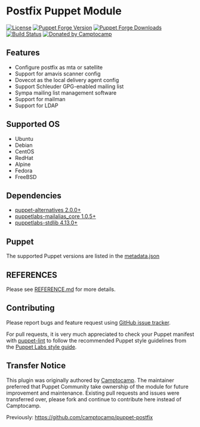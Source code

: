# Postfix Puppet Module

[![License](https://img.shields.io/github/license/voxpupuli/puppet-postfix.svg)](https://github.com/voxpupuli/puppet-postfix/blob/master/LICENSE)
[![Puppet Forge Version](http://img.shields.io/puppetforge/v/puppet/postfix.svg)](https://forge.puppetlabs.com/puppet/postfix)
[![Puppet Forge Downloads](http://img.shields.io/puppetforge/dt/puppet/postfix.svg)](https://forge.puppetlabs.com/puppet/postfix)
[![Build Status](https://github.com/voxpupuli/puppet-postfix/workflows/CI/badge.svg)](https://github.com/voxpupuli/puppet-postfix/actions?query=workflow%3ACI)
[![Donated by Camptocamp](https://img.shields.io/badge/donated%20by-camptocamp-fb7047.svg)](#transfer-notice)

## Features

* Configure postfix as mta or satellite
* Support for amavis scanner config
* Dovecot as the local delivery agent config
* Support Schleuder GPG-enabled mailing list
* Sympa mailing list management software
* Support for mailman
* Support for LDAP

## Supported OS

* Ubuntu
* Debian
* CentOS
* RedHat
* Alpine
* Fedora
* FreeBSD

## Dependencies
  - [puppet-alternatives 2.0.0+](https://github.com/voxpupuli/puppet-alternatives)
  - [puppetlabs-mailalias_core 1.0.5+](https://github.com/puppetlabs/puppetlabs-mailalias_core)
  - [puppetlabs-stdlib 4.13.0+](https://github.com/puppetlabs/puppetlabs-stdlib)

## Puppet

The supported Puppet versions are listed in the [metadata.json](metadata.json)

## REFERENCES

Please see [REFERENCE.md](https://github.com/voxpupuli/puppet-postfix/blob/master/REFERENCE.md) for more details.

## Contributing

Please report bugs and feature request using [GitHub issue
tracker](https://github.com/voxpupuli/puppet-postfix/issues).

For pull requests, it is very much appreciated to check your Puppet manifest
with [puppet-lint](http://puppet-lint.com/) to follow the recommended Puppet style guidelines from the
[Puppet Labs style guide](http://docs.puppetlabs.com/guides/style_guide.html).


## Transfer Notice

This plugin was originally authored by [Camptocamp](http://www.camptocamp.com).
The maintainer preferred that Puppet Community take ownership of the module for future improvement and maintenance.
Existing pull requests and issues were transferred over, please fork and continue to contribute here instead of Camptocamp.

Previously: https://github.com/camptocamp/puppet-postfix
